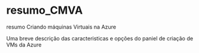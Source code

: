 # resumo_CMVA
resumo Criando máquinas Virtuais na Azure

Uma breve descrição das caracteristicas e opções do paniel de criação de VMs da Azure
